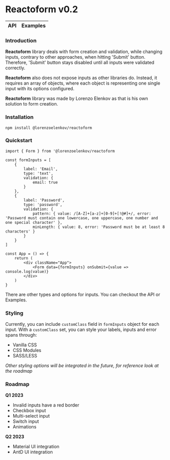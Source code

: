 # Reactoform v0.2
API |Examples|
|--|--|


### Introduction

**Reactoform** library deals with form creation and validation, while changing inputs, contrary to other approaches, when hitting 'Submit' button. Therefore, 'Submit' button stays disabled until all inputs were validated correctly.

**Reactoform** also does not expose inputs as other libraries do. Instead, it requires an array of objects, where each object is representing one single input with its options configured.

**Reactoform** library was made by Lorenzo Elenkov as that is his own solution to form creation.


### Installation

    npm install @lorenzoelenkov/reactoform



### Quickstart

    
    import { Form } from '@lorenzoelenkov/reactoform
    
    const formInputs = [
	    { 
		    label: 'Email',
		    type: 'text',
		    validation: {
			    email: true
		    }
	    },
	    {
		    label: 'Password',
		    type: 'password',
		    validation: {
			    pattern: { value: /[A-Z]+[a-z]+[0-9]+[!@#]+/, error: 'Password must contain one lowercase, one uppercase, one number and one special character' },
			    minLength: { value: 8, error: 'Password must be at least 8 characters' }
		    }
	    }
    ]
    
    const App = () => {
	    return (
		    <div className="App">
			    <Form data={formInputs} onSubmit={value => console.log(value)}
		    </div>
	    )
    }
    

There are other types and options for inputs. You can checkout the API or Examples.

### Styling
Currently, you can include `customClass` field in `formInputs` object for each input. With a `customClass` set, you can style your labels, inputs and error spans through:

 - Vanilla CSS
 - CSS Modules
 - SASS/LESS

*Other styling options will be integrated in the future, for reference look at the roadmap*

### Roadmap

**Q1 2023**

 - Invalid inputs have a red border
 - Checkbox input
 - Multi-select input
 - Switch input
 - Animations

**Q2 2023**

 - Material UI integration
 - AntD UI integration

 
